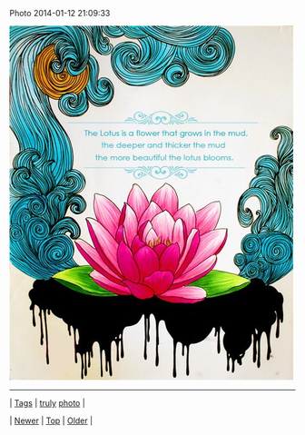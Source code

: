 <!--
title: Photo 2014-01-12 21
date: 2020-06-28T15:27:00.246Z
tags: truly, photo
-->


Photo 2014-01-12 21:09:33

![](73127878305-0.jpg)

<!--BOTTOM-POST-NAVIGATION-->
---

| [Tags](tags.md) | [truly](tag-truly.md) [photo](tag-photo.md) |

| [Newer](73127419864.md) | [Top](index.md) | [Older](73134822360.md) |